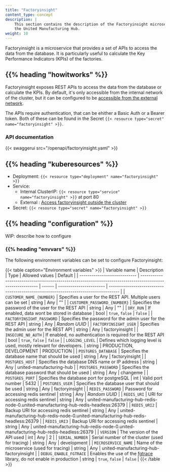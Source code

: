 ```yaml
---
title: "Factoryinsight"
content_type: concept
description: |
    This section contains the description of the Factoryinsight microservice of
    the United Manufacturing Hub.
weight: 10
---
```


<!-- overview -->

Factoryinsight is a microservice that provides a set of APIs to access the
data from the database. It is particularly useful to calculate the Key
Performance Indicators (KPIs) of the factories.

## {{% heading "howitworks" %}}

Factoryinsight exposes REST APIs to access the data from the database or calculate
the KPIs. By default, it's only accessible from the internal network of the
cluster, but it can be configured to be
[accessible from the external network](/docs/administration/access-factoryinsight-outside-cluster/).

The APIs require authentication, that can be ehither a Basic Auth or a Bearer
token. Both of these can be found in the Secret `{{< resource type="secret" name="factoryinsight" >}}`.

### API documentation

{{< swaggerui src="/openapi/factoryinsight.yaml" >}}

<!-- body -->

## {{% heading "kuberesources" %}}

- Deployment: `{{< resource type="deployment" name="factoryinsight" >}}`
- Service:
  - Internal ClusterIP: `{{< resource type="service" name="factoryinsight" >}}` at
    port 80
  - External : [Access factoryinsight outside the cluster](/docs/administration/access-factoryinsight-outside-cluster/)
- Secret: `{{< resource type="secret" name="factoryinsight" >}}`

## {{% heading "configuration" %}}

WIP: describe how to configure

### {{% heading "envvars" %}}

The following environment variables can be set to configure Factoryinsight:

{{< table caption="Environment variables" >}}
| Variable name                | Description                                                                                               | Type   | Allowed values          | Default                                                                             |
| ---------------------------- | --------------------------------------------------------------------------------------------------------- | ------ | ----------------------- | ----------------------------------------------------------------------------------- |
| `CUSTOMER_NAME_{NUMBER}`     | Specifies a user for the REST API. Multiple users can be set                                              | string | Any                     | ""                                                                                  |
| `CUSTOMER_PASSWORD_{NUMBER}` | Specifies the password of the user for the REST API                                                       | string | Any                     | ""                                                                                  |
| `DRY_RUN`                    | If enabled, data wont be stored in database                                                               | bool   | `true`, `false`         | `false`                                                                             |
| `FACTORYINSIGHT_PASSWORD`    | Specifies the password for the admin user for the REST API                                                | string | Any                     | _Random UUID_                                                                       |
| `FACTORYINSIGHT_USER`        | Specifies the admin user for the REST API                                                                 | string | Any                     | factoryinsight                                                                      |
| `INSECURE_NO_AUTH`           | If enabled, no authentication is required for the REST API                                                | bool   | `true`, `false`         | `false`                                                                             |
| `LOGGING_LEVEL`              | Defines which logging level is used, mostly relevant for developers.                                      | string | PRODUCTION, DEVELOPMENT | PRODUCTION                                                                          |
| `POSTGRES_DATABASE`          | Specifies the database name that should be used                                                           | string | Any                     | factoryinsight                                                                      |
| `POSTGRES_HOST`              | Specifies the database DNS name or IP address                                                             | string | Any                     | united-manufacturing-hub                                                            |
| `POSTGRES_PASSWORD`          | Specifies the database password that should be used                                                       | string | Any                     | changeme                                                                            |
| `POSTGRES_PORT`              | Specifies the database port for postgreSQL                                                                | int    | Valid port number       | 5432                                                                                |
| `POSTGRES_USER`              | Specifies the database user that should be used                                                           | string | Any                     | factoryinsight                                                                      |
| `REDIS_PASSWORD`             | Password for accessing redis sentinel                                                                     | string | Any                     | _Random UUID_                                                                       |
| `REDIS_URI`                  | URI for accessing redis sentinel                                                                          | string | Any                     | united-manufacturing-hub-redis-node-0.united-manufacturing-hub-redis-headless:26379 |
| `REDIS_URI2`                 | Backup URI for accessing redis sentinel                                                                   | string | Any                     | united-manufacturing-hub-redis-node-0.united-manufacturing-hub-redis-headless:26379 |
| `REDIS_URI3`                 | Backup URI for accessing redis sentinel                                                                   | string | Any                     | united-manufacturing-hub-redis-node-0.united-manufacturing-hub-redis-headless:26379 |
| `VERSION`                    | The version of the API used                                                                               | int    | Any                     | 2                                                                                   |
| `SERIAL_NUMBER`              | Serial number of the cluster (used for tracing)                                                           | string | Any                     | development                                                                         |
| `MICROSERVICE_NAME`          | Name of the microservice (used for tracing)                                                               | string | Any                     | united-manufacturing-hub-factoryinsight                                             |
| `DEBUG_ENABLE_FGTRACE`       | Enables the use of the [fgtrace](https://github.com/felixge/fgtrace) library, do not enable in production | string | `true`, `false`         | `false`                                                                             |
{{< /table >}}
